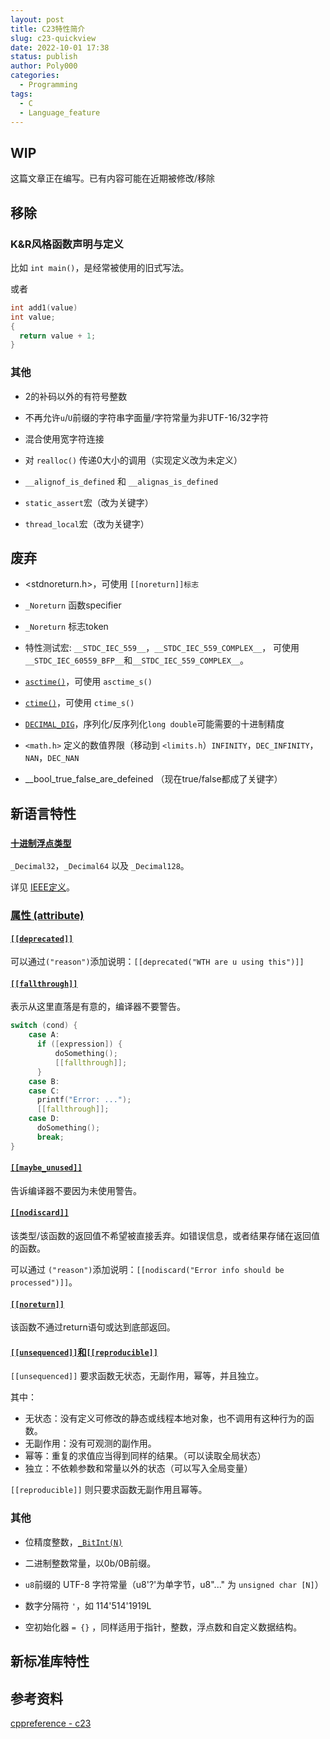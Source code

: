 ```yaml
---
layout: post
title: C23特性简介
slug: c23-quickview
date: 2022-10-01 17:38
status: publish
author: Poly000
categories: 
  - Programming
tags: 
  - C
  - Language_feature
---
```


## WIP

这篇文章正在编写。已有内容可能在近期被修改/移除

## 移除

### K&R风格函数声明与定义

比如 `int main()`，是经常被使用的旧式写法。

或者

```c
int add1(value)
int value;
{
  return value + 1;
}
```

### 其他

- 2的补码以外的有符号整数

- 不再允许`u`/`U`前缀的字符串字面量/字符常量为非UTF-16/32字符

- 混合使用宽字符连接

- 对 `realloc()` 传递0大小的调用（实现定义改为未定义）

- `__alignof_is_defined` 和 `__alignas_is_defined`

- `static_assert`宏（改为关键字）

- `thread_local`宏（改为关键字）

## 废弃

- <stdnoreturn.h>，可使用 `[[noreturn]]标志`
- `_Noreturn` 函数specifier
- `_Noreturn` 标志token

- 特性测试宏: `__STDC_IEC_559__`，`__STDC_IEC_559_COMPLEX__`，
可使用`__STDC_IEC_60559_BFP__`和`__STDC_IEC_559_COMPLEX__`。

- [`asctime()`](https://zh.cppreference.com/w/c/chrono/asctime)，可使用 `asctime_s()`

- [`ctime()`](https://zh.cppreference.com/w/c/chrono/ctime)，可使用 `ctime_s()`

- [`DECIMAL_DIG`](https://zh.cppreference.com/w/c/types/limits)，序列化/反序列化`long double`可能需要的十进制精度

- `<math.h>` 定义的数值界限（移动到 `<limits.h`）`INFINITY`，`DEC_INFINITY`，`NAN`，`DEC_NAN`

- __bool_true_false_are_defeined （现在true/false都成了关键字）

## 新语言特性

### [`十进制浮点类型`](https://zh.cppreference.com/w/c/language/arithmetic_types)

`_Decimal32`，`_Decimal64` 以及 `_Decimal128`。

详见 [IEEE定义](https://en.wikipedia.org/wiki/Decimal64_floating-point_format)。

### [属性 (attribute)](https://zh.cppreference.com/w/c/language/attributes)

#### [`[[deprecated]]`](https://en.cppreference.com/w/c/language/attributes/deprecated)

可以通过`("reason")`添加说明：`[[deprecated("WTH are u using this")]]`

#### [`[[fallthrough]]`](https://en.cppreference.com/w/c/language/attributes/fallthrough)

表示从这里直落是有意的，编译器不要警告。

```c
switch (cond) {
    case A:
      if ([expression]) {
          doSomething();
          [[fallthrough]];
      }
    case B:
    case C:
      printf("Error: ...");
      [[fallthrough]];
    case D:
      doSomething();
      break;
}
```

#### [`[[maybe_unused]]`](https://en.cppreference.com/w/c/language/attributes/maybe_unused)

告诉编译器不要因为未使用警告。

#### [`[[nodiscard]]`](https://en.cppreference.com/w/c/language/attributes/nodiscard)

该类型/该函数的返回值不希望被直接丢弃。如错误信息，或者结果存储在返回值的函数。

可以通过 `("reason")`添加说明：`[[nodiscard("Error info should be processed")]]`。

#### [`[[noreturn]]`](https://en.cppreference.com/w/c/language/attributes/noreturn)

该函数不通过return语句或达到底部返回。

#### [`[[unsequenced]]`和`[[reproducible]]`](https://open-std.org/JTC1/SC22/WG14/www/docs/n2956.htm)

`[[unsequenced]]` 要求函数无状态，无副作用，幂等，并且独立。

其中：

- 无状态：没有定义可修改的静态或线程本地对象，也不调用有这种行为的函数。
- 无副作用：没有可观测的副作用。
- 幂等：重复的求值应当得到同样的结果。（可以读取全局状态）
- 独立：不依赖参数和常量以外的状态（可以写入全局变量）

`[[reproducible]]` 则只要求函数无副作用且幂等。

#### 

### 其他

- 位精度整数，[`_BitInt(N)`](https://www.open-std.org/jtc1/sc22/wg14/www/docs/n2763.pdf)

- 二进制整数常量，以0b/0B前缀。

- `u8`前缀的 UTF-8 字符常量（u8'?'为单字节，u8"..." 为 `unsigned char [N]`）

- 数字分隔符 `'`，如 114'514'1919L

- 空初始化器 `= {}` ，同样适用于指针，整数，浮点数和自定义数据结构。

## 新标准库特性

## 参考资料

[cppreference - c23](https://en.cppreference.com/w/c/23)
